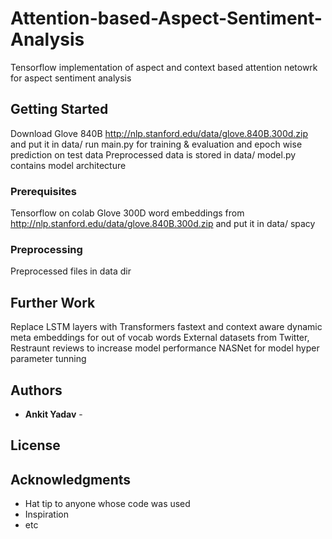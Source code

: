 # Attention-based-Aspect-Sentiment-Analysis
Tensorflow implementation of aspect and context based attention netowrk for aspect sentiment analysis

## Getting Started

Download Glove 840B http://nlp.stanford.edu/data/glove.840B.300d.zip and put it in data/
run main.py for training & evaluation and epoch wise prediction on test data
Preprocessed data is stored in data/
model.py contains model architecture

### Prerequisites

Tensorflow on colab
Glove 300D word embeddings from http://nlp.stanford.edu/data/glove.840B.300d.zip and put it in data/
spacy 

### Preprocessing
Preprocessed files in data dir

## Further Work
Replace LSTM layers with Transformers
fastext and context aware dynamic meta embeddings for out of vocab words
External datasets from Twitter, Restraunt reviews to increase model performance
NASNet for model hyper parameter tunning

## Authors

* **Ankit Yadav** -


## License


## Acknowledgments

* Hat tip to anyone whose code was used
* Inspiration
* etc
